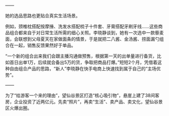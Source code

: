 ——

她的选品思路也更贴合真实生活场景。

例如，颈椎枕搭配按摩捶、洗发水搭配梳子十件套、牙膏搭配牙刷牙线……这些商品组合都来自于对日常生活所需的细心关照。李晓静谈到，她有一次选中一款藜麦面，会联想到父母夏天在家做面条的情景，于是就把二八酱、金汤酱、捞面漏勺组合在一起，销售反馈果然好于单品。

“一个新的组合出来我们会跟主播沟通做预售，根据第一天的出单量进行备货，比如首日出单1万，后续就会备出5万的货，争取把商品打爆。”短短2个月，凭借着这种自由组合产品的思路，“新人”李晓静在快手电商上快速找到属于自己的“主场优势”。

——

为了“给游客一个来的理由”，望仙谷景区打造“核心吸引物”，悬崖上建了38间客房，企业投资了近两亿元。先卖“照片”，再卖“生活”、卖产品、卖文化，望仙谷景区火爆出圈。